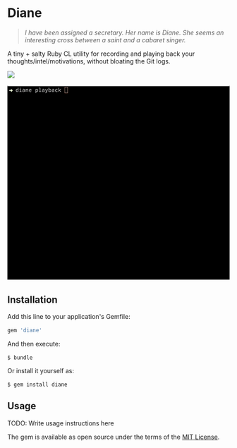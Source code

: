 # Diane

> *I have been assigned a secretary. Her name is Diane. She seems an interesting cross between a saint and a cabaret singer.*

A tiny + salty Ruby CL utility for recording and playing back your thoughts/intel/motivations, without bloating the Git logs.

<img src="https://media.giphy.com/media/WubJTtnWXKfmM/giphy.gif" width="400"/>

![diane screen gif](./docs/diane.gif)

## Installation

Add this line to your application's Gemfile:

```ruby
gem 'diane'
```

And then execute:

    $ bundle

Or install it yourself as:

    $ gem install diane

## Usage

TODO: Write usage instructions here


The gem is available as open source under the terms of the [MIT License](https://opensource.org/licenses/MIT).
